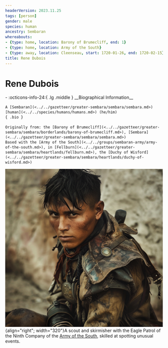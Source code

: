 ```yaml
---
headerVersion: 2023.11.25
tags: [person]
gender: male
species: human
ancestry: Sembaran
whereabouts:
- {type: home, location: Barony of Brumecliff, end: 1}
- {type: home, location: Army of the South}
- {type: away, location: Cleenseau, start: 1720-01-26, end: 1720-02-15}
title: Rene Dubois
---
```

# Rene Dubois
<div class="grid cards ext-narrow-margin ext-one-column" markdown>
- :octicons-info-24:{ .lg .middle } __Biographical Information__

    A [Sembaran](<../../gazetteer/greater-sembara/sembara/sembara.md>) [human](<../../species/humans/humans.md>) (he/him)  
    { .bio }

    Originally from: the [Barony of Brumecliff](<../../gazetteer/greater-sembara/sembara/borderlands/barony-of-brumecliff.md>), [Sembara](<../../gazetteer/greater-sembara/sembara/sembara.md>)
    Based with the [Army of the South](<../../groups/sembaran-army/army-of-the-south.md>), in [Fellburn](<../../gazetteer/greater-sembara/sembara/heartlands/fellburn.md>), the [Duchy of Wisford](<../../gazetteer/greater-sembara/sembara/heartlands/duchy-of-wisford.md>)
</div>


![Rene the Scout](../../assets/rene-the-scout.png){align="right"; width="320"}A scout and skirmisher with the Eagle Patrol of the Ninth Company of the [Army of the South](<../../groups/sembaran-army/army-of-the-south.md>), skilled at spotting unusual events.